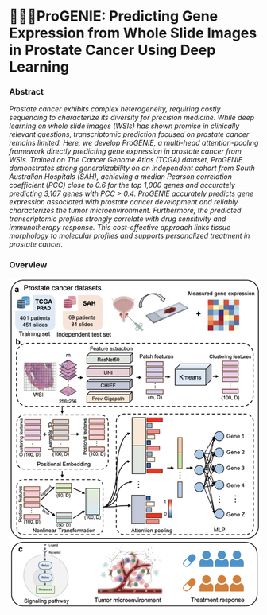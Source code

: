 # 🧚🏻‍♀️ProGENIE: Predicting Gene Expression from Whole Slide Images in Prostate Cancer Using Deep Learning

### Abstract

*Prostate cancer exhibits complex heterogeneity, requiring costly sequencing to characterize its diversity for precision medicine. While deep learning on whole slide images (WSIs) has shown promise in clinically relevant questions, transcriptomic prediction focused on prostate cancer remains limited. Here, we develop ProGENIE, a multi-head attention-pooling framework directly predicting gene expression in prostate cancer from WSIs. Trained on The Cancer Genome Atlas (TCGA) dataset, ProGENIE demonstrates strong generalizability on an independent cohort from South Australian Hospitals (SAH), achieving a median Pearson correlation coefficient (PCC) close to 0.6 for the top 1,000 genes and accurately predicting 3,167 genes with PCC > 0.4. ProGENIE accurately predicts gene expression associated with prostate cancer development and reliably characterizes the tumor microenvironment. Furthermore, the predicted transcriptomic profiles strongly correlate with drug sensitivity and immunotherapy response. This cost-effective approach links tissue morphology to molecular profiles and supports personalized treatment in prostate cancer.*

### Overview

![Overview](https://github.com/anxuanhan/ProGENIE/blob/main/overview.png)


